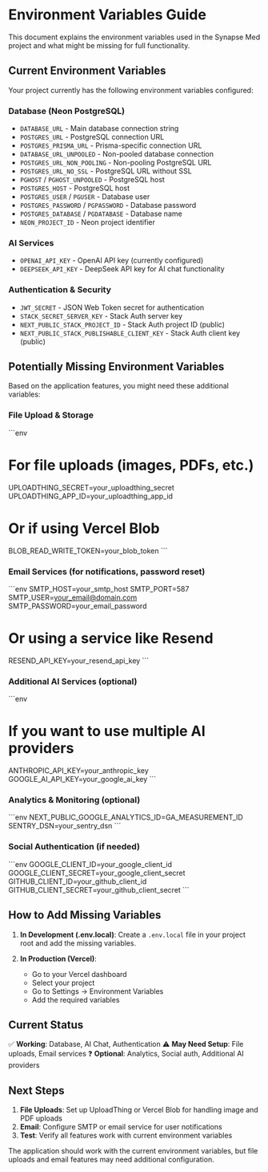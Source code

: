 # Environment Variables Guide

This document explains the environment variables used in the Synapse Med project and what might be missing for full functionality.

## Current Environment Variables

Your project currently has the following environment variables configured:

### Database (Neon PostgreSQL)
- `DATABASE_URL` - Main database connection string
- `POSTGRES_URL` - PostgreSQL connection URL
- `POSTGRES_PRISMA_URL` - Prisma-specific connection URL
- `DATABASE_URL_UNPOOLED` - Non-pooled database connection
- `POSTGRES_URL_NON_POOLING` - Non-pooling PostgreSQL URL
- `POSTGRES_URL_NO_SSL` - PostgreSQL URL without SSL
- `PGHOST` / `PGHOST_UNPOOLED` - PostgreSQL host
- `POSTGRES_HOST` - PostgreSQL host
- `POSTGRES_USER` / `PGUSER` - Database user
- `POSTGRES_PASSWORD` / `PGPASSWORD` - Database password
- `POSTGRES_DATABASE` / `PGDATABASE` - Database name
- `NEON_PROJECT_ID` - Neon project identifier

### AI Services
- `OPENAI_API_KEY` - OpenAI API key (currently configured)
- `DEEPSEEK_API_KEY` - DeepSeek API key for AI chat functionality

### Authentication & Security
- `JWT_SECRET` - JSON Web Token secret for authentication
- `STACK_SECRET_SERVER_KEY` - Stack Auth server key
- `NEXT_PUBLIC_STACK_PROJECT_ID` - Stack Auth project ID (public)
- `NEXT_PUBLIC_STACK_PUBLISHABLE_CLIENT_KEY` - Stack Auth client key (public)

## Potentially Missing Environment Variables

Based on the application features, you might need these additional variables:

### File Upload & Storage
\`\`\`env
# For file uploads (images, PDFs, etc.)
UPLOADTHING_SECRET=your_uploadthing_secret
UPLOADTHING_APP_ID=your_uploadthing_app_id

# Or if using Vercel Blob
BLOB_READ_WRITE_TOKEN=your_blob_token
\`\`\`

### Email Services (for notifications, password reset)
\`\`\`env
SMTP_HOST=your_smtp_host
SMTP_PORT=587
SMTP_USER=your_email@domain.com
SMTP_PASSWORD=your_email_password

# Or using a service like Resend
RESEND_API_KEY=your_resend_api_key
\`\`\`

### Additional AI Services (optional)
\`\`\`env
# If you want to use multiple AI providers
ANTHROPIC_API_KEY=your_anthropic_key
GOOGLE_AI_API_KEY=your_google_ai_key
\`\`\`

### Analytics & Monitoring (optional)
\`\`\`env
NEXT_PUBLIC_GOOGLE_ANALYTICS_ID=GA_MEASUREMENT_ID
SENTRY_DSN=your_sentry_dsn
\`\`\`

### Social Authentication (if needed)
\`\`\`env
GOOGLE_CLIENT_ID=your_google_client_id
GOOGLE_CLIENT_SECRET=your_google_client_secret
GITHUB_CLIENT_ID=your_github_client_id
GITHUB_CLIENT_SECRET=your_github_client_secret
\`\`\`

## How to Add Missing Variables

1. **In Development (.env.local)**:
   Create a `.env.local` file in your project root and add the missing variables.

2. **In Production (Vercel)**:
   - Go to your Vercel dashboard
   - Select your project
   - Go to Settings → Environment Variables
   - Add the required variables

## Current Status

✅ **Working**: Database, AI Chat, Authentication
⚠️ **May Need Setup**: File uploads, Email services
❓ **Optional**: Analytics, Social auth, Additional AI providers

## Next Steps

1. **File Uploads**: Set up UploadThing or Vercel Blob for handling image and PDF uploads
2. **Email**: Configure SMTP or email service for user notifications
3. **Test**: Verify all features work with current environment variables

The application should work with the current environment variables, but file uploads and email features may need additional configuration.
